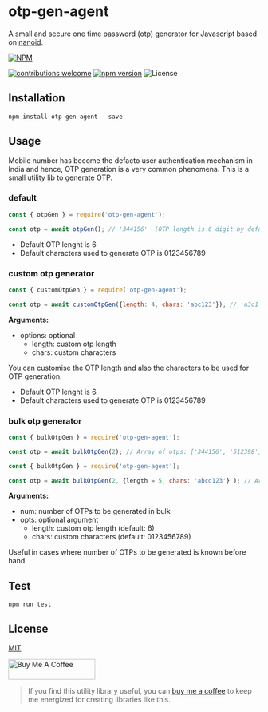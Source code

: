 <!--
  Title: OTP Generator Agent
  Description: A small utility library for generating OTP using nanoid
  Author: manisuec
  -->

# otp-gen-agent
A small and secure one time password (otp) generator for Javascript based on [nanoid](https://github.com/ai/nanoid#readme).

[![NPM][npm-img]][npm-url]


[![contributions welcome][contribution-img]][contribution-url]
[![npm version][npm-version-img]][npm-version-url]
![License](https://img.shields.io/npm/l/otp-gen-agent)


## Installation
`npm install otp-gen-agent --save`

## Usage

Mobile number has become the defacto user authentication mechanism in India and hence, OTP generation is a very common phenomena.
This is a small utility lib to generate OTP. 
### default
```js
const { otpGen } = require('otp-gen-agent');

const otp = await otpGen(); // '344156'  (OTP length is 6 digit by default)

```
  - Default OTP lenght is 6
  - Default characters used to generate OTP is 0123456789

### custom otp generator

```js
const { customOtpGen } = require('otp-gen-agent');

const otp = await customOtpGen({length: 4, chars: 'abc123'}); // 'a3c1'

```

**Arguments:** 
  - options: optional
    - length: custom otp length
    - chars: custom characters

You can customise the OTP length and also the characters to be used for OTP generation.
  - Default OTP lenght is 6.
  - Default characters used to generate OTP is 0123456789
### bulk otp generator

```js
const { bulkOtpGen } = require('otp-gen-agent');

const otp = await bulkOtpGen(2); // Array of otps: ['344156', '512398']

```

```js
const { bulkOtpGen } = require('otp-gen-agent');

const otp = await bulkOtpGen(2, {length = 5, chars: 'abcd123'} ); // Array of otps: ['312b3', 'bcddd']

```

**Arguments:** 
  - num: number of OTPs to be generated in bulk
  - opts: optional argument
    - length: custom otp length (default: 6)
    - chars: custom characters (default: 0123456789)

Useful in cases where number of OTPs to be generated is known before hand.
## Test

`npm run test`

## License
[MIT][license-url]


[license-url]: LICENSE
[npm-img]: https://nodei.co/npm/otp-gen-agent.png?downloads=true&downloadRank=true&stars=true
[npm-url]: https://www.npmjs.com/package/otp-gen-agent
[npm-version-img]: https://badge.fury.io/js/otp-gen-agent.svg
[npm-version-url]: http://badge.fury.io/js/otp-gen-agent
[contribution-img]: https://img.shields.io/badge/contributions-welcome-brightgreen.svg?style=flat
[contribution-url]: https://github.com/dwyl/esta/issues

<a href="https://www.buymeacoffee.com/manisuec" target="_blank"><img src="https://cdn.buymeacoffee.com/buttons/default-blue.png" alt="Buy Me A Coffee" height="41" width="174"></a> 

> If you find this utility library useful, you can [buy me a coffee](https://www.buymeacoffee.com/manisuec) to keep me energized for creating libraries like this.
